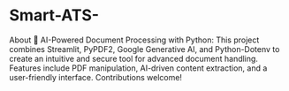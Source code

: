 # Smart-ATS-
About 🚀 AI-Powered Document Processing with Python: This project combines Streamlit, PyPDF2, Google Generative AI, and Python-Dotenv to create an intuitive and secure tool for advanced document handling. Features include PDF manipulation, AI-driven content extraction, and a user-friendly interface. Contributions welcome!
